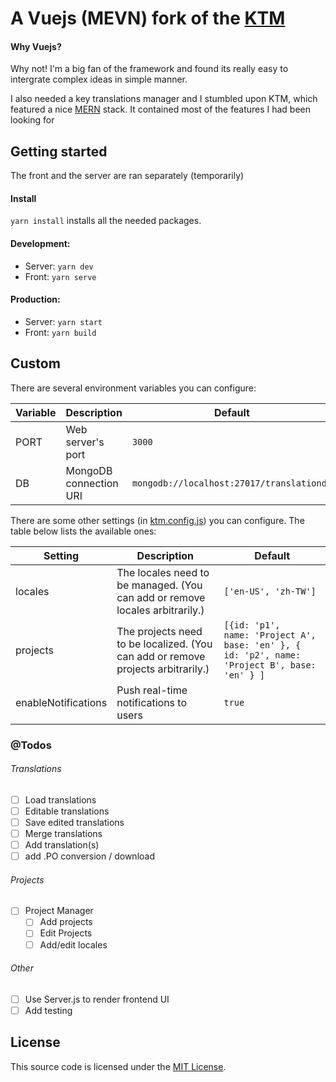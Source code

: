 # A Vuejs (MEVN) fork of the [KTM](https://github.com/chejen/keys-translations-manager)

#### Why Vuejs?
Why not! I'm a big fan of the framework and found its really easy to intergrate complex ideas in simple manner.  

I also needed a key translations manager and I stumbled upon KTM, which featured a nice [MERN](http://mern.io/) stack. It contained most of the features I had been looking for

## Getting started

The front and the server are ran separately (temporarily)
#### Install
`yarn install` installs all the needed packages.
#### Development:  
- Server: `yarn dev`
- Front: `yarn serve`  

#### Production:
- Server: `yarn start`
- Front: `yarn build`  


## Custom
There are several environment variables you can configure:

| **Variable** | **Description** |**Default**|
|----------|-------|---|
|  PORT  |   Web server's port    | ```3000```  |
|  DB  |   MongoDB connection URI    | ```mongodb://localhost:27017/translationdb```  |

There are some other settings (in [ktm.config.js](./ktm.config.js)) you can configure. The table below lists the available ones:

| **Setting** | **Description** |**Default**|
|----------|-------|---|
|  locales  |   The locales need to be managed. (You can add or remove locales arbitrarily.)    | ```['en-US', 'zh-TW']```  |
|  projects  |   The projects need to be localized. (You can add or remove projects arbitrarily.)    | ```[{id: 'p1',      name: 'Project A', base: 'en' }, { id: 'p2', name: 'Project B', base: 'en' } ]```  |
|  enableNotifications  |   Push real-time notifications to users    | ```true```  |  

### @Todos  
###### Translations
- [ ] Load translations
- [ ] Editable translations
- [ ] Save edited translations
- [ ] Merge translations
- [ ] Add translation(s)  
- [ ] add .PO conversion / download

###### Projects
- [ ] Project Manager
  - [ ] Add projects
  - [ ] Edit Projects
  - [ ] Add/edit locales

###### Other
- [ ] Use Server.js to render frontend UI
- [ ] Add testing

## License
This source code is licensed under the [MIT License](http://www.opensource.org/licenses/MIT).
